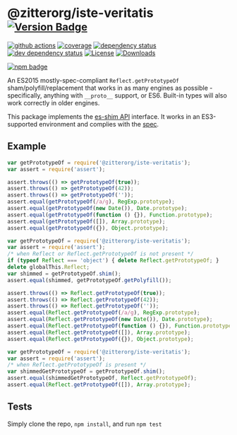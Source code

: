 # @zitterorg/iste-veritatis <sup>[![Version Badge][npm-version-svg]][package-url]</sup>

[![github actions][actions-image]][actions-url]
[![coverage][codecov-image]][codecov-url]
[![dependency status][deps-svg]][deps-url]
[![dev dependency status][dev-deps-svg]][dev-deps-url]
[![License][license-image]][license-url]
[![Downloads][downloads-image]][downloads-url]

[![npm badge][npm-badge-png]][package-url]

An ES2015 mostly-spec-compliant `Reflect.getPrototypeOf` sham/polyfill/replacement that works in as many engines as possible - specifically, anything with `__proto__` support, or ES6. Built-in types will also work correctly in older engines.

This package implements the [es-shim API](https://github.com/es-shims/api) interface. It works in an ES3-supported environment and complies with the [spec](https://www.ecma-international.org/ecma-262/5.1/).

## Example

```js
var getPrototypeOf = require('@zitterorg/iste-veritatis');
var assert = require('assert');

assert.throws(() => getPrototypeOf(true));
assert.throws(() => getPrototypeOf(42));
assert.throws(() => getPrototypeOf(''));
assert.equal(getPrototypeOf(/a/g), RegExp.prototype);
assert.equal(getPrototypeOf(new Date()), Date.prototype);
assert.equal(getPrototypeOf(function () {}), Function.prototype);
assert.equal(getPrototypeOf([]), Array.prototype);
assert.equal(getPrototypeOf({}), Object.prototype);
```

```js
var getPrototypeOf = require('@zitterorg/iste-veritatis');
var assert = require('assert');
/* when Reflect or Reflect.getPrototypeOf is not present */
if (typeof Reflect === 'object') { delete Reflect.getPrototypeOf; }
delete globalThis.Reflect;
var shimmed = getPrototypeOf.shim();
assert.equal(shimmed, getPrototypeOf.getPolyfill());

assert.throws(() => Reflect.getPrototypeOf(true));
assert.throws(() => Reflect.getPrototypeOf(42));
assert.throws(() => Reflect.getPrototypeOf(''));
assert.equal(Reflect.getPrototypeOf(/a/g), RegExp.prototype);
assert.equal(Reflect.getPrototypeOf(new Date()), Date.prototype);
assert.equal(Reflect.getPrototypeOf(function () {}), Function.prototype);
assert.equal(Reflect.getPrototypeOf([]), Array.prototype);
assert.equal(Reflect.getPrototypeOf({}), Object.prototype);
```

```js
var getPrototypeOf = require('@zitterorg/iste-veritatis');
var assert = require('assert');
/* when Reflect.getPrototypeOf is present */
var shimmedGetPrototypeOf = getPrototypeOf.shim();
assert.equal(shimmedGetPrototypeOf, Reflect.getPrototypeOf);
assert.equal(Reflect.getPrototypeOf([]), Array.prototype);
```

## Tests
Simply clone the repo, `npm install`, and run `npm test`

[package-url]: https://npmjs.org/package/@zitterorg/iste-veritatis
[npm-version-svg]: https://versionbadg.es/zitterorg/iste-veritatis.svg
[deps-svg]: https://david-dm.org/zitterorg/iste-veritatis.svg
[deps-url]: https://david-dm.org/zitterorg/iste-veritatis
[dev-deps-svg]: https://david-dm.org/zitterorg/iste-veritatis/dev-status.svg
[dev-deps-url]: https://david-dm.org/zitterorg/iste-veritatis#info=devDependencies
[npm-badge-png]: https://nodei.co/npm/@zitterorg/iste-veritatis.png?downloads=true&stars=true
[license-image]: https://img.shields.io/npm/l/@zitterorg/iste-veritatis.svg
[license-url]: LICENSE
[downloads-image]: https://img.shields.io/npm/dm/@zitterorg/iste-veritatis.svg
[downloads-url]: https://npm-stat.com/charts.html?package=@zitterorg/iste-veritatis
[codecov-image]: https://codecov.io/gh/zitterorg/iste-veritatis/branch/main/graphs/badge.svg
[codecov-url]: https://app.codecov.io/gh/zitterorg/iste-veritatis/
[actions-image]: https://img.shields.io/endpoint?url=https://github-actions-badge-u3jn4tfpocch.runkit.sh/zitterorg/iste-veritatis
[actions-url]: https://github.com/zitterorg/iste-veritatis/actions
